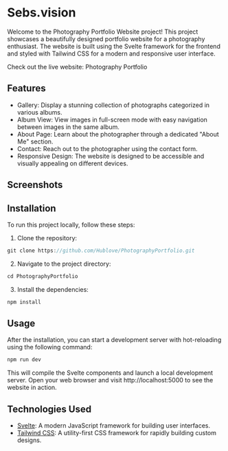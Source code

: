# Sebs.vision

Welcome to the Photography Portfolio Website project! This project showcases a beautifully designed portfolio website for a photography enthusiast. The website is built using the Svelte framework for the frontend and styled with Tailwind CSS for a modern and responsive user interface.

Check out the live website: Photography Portfolio

## Features

* Gallery: Display a stunning collection of photographs categorized in various albums.
* Album View: View images in full-screen mode with easy navigation between images in the same album.
* About Page: Learn about the photographer through a dedicated "About Me" section.
* Contact: Reach out to the photographer using the contact form.
* Responsive Design: The website is designed to be accessible and visually appealing on different devices.

## Screenshots

## Installation
To run this project locally, follow these steps:

1. Clone the repository:
```javascript
git clone https://github.com/Hublove/PhotographyPortfolio.git
```
2.  Navigate to the project directory:
```javascript
cd PhotographyPortfolio
```
3. Install the dependencies:
```javascript
npm install
```

## Usage
After the installation, you can start a development server with hot-reloading using the following command:
```javascript
npm run dev
```

This will compile the Svelte components and launch a local development server. Open your web browser and visit http://localhost:5000 to see the website in action.

## Technologies Used
* [Svelte](https://svelte.dev/): A modern JavaScript framework for building user interfaces.
* [Tailwind CSS](https://tailwindcss.com/): A utility-first CSS framework for rapidly building custom designs.

